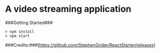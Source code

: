 # A video streaming application



###Getting Started###



	> npm install
	> npm start
###Credits:###[https://github.com/StephenGrider/ReactStarter/releases]
